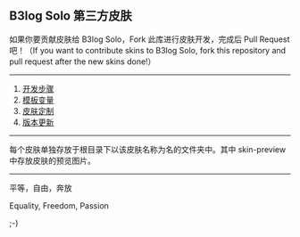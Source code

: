B3log Solo 第三方皮肤
-------------------------------------------------------

如果你要贡献皮肤给 B3log Solo，Fork 此库进行皮肤开发，完成后 Pull Request 吧！（If you want to contribute skins to B3log Solo, fork this repository and pull request after the new skins done!）

-------------------------------------------------------
1. [开发步骤](https://github.com/b3log/b3log-solo/wiki/Develop_steps)
2. [模板变量](https://github.com/b3log/b3log-solo/wiki/Template_variables)
3. [皮肤定制](https://github.com/b3log/b3log-solo/wiki/skins_custom)
4. [版本更新](https://github.com/b3log/b3log-solo/wiki/Skins_change_log)

--------------------------------------------------------------

每个皮肤单独存放于根目录下以该皮肤名称为名的文件夹中。其中 skin-preview 中存放皮肤的预览图片。

-----------------------------------------------------------------------------------------------

平等，自由，奔放

Equality, Freedom, Passion

;-)
